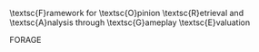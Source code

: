 

\textsc{F}ramework for \textsc{O}pinion
\textsc{R}etrieval 
and
\textsc{A}nalysis
through
\textsc{G}ameplay
\textsc{E}valuation

FORAGE